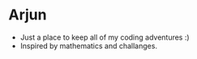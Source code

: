 # Arjun
- Just a place to keep all of my coding adventures :)
-  Inspired by mathematics and challanges.

